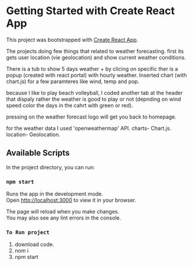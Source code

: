 # Getting Started with Create React App

This project was bootstrapped with [Create React App](https://github.com/facebook/create-react-app).

The projects doing few things that related to weather forecasting.
first its gets user location (vie geolocation) and show current weather conditions.

There is a tub to show 5 days weather + by clicing on specific ther is a popup (created with react portal) with hourly weather.
Inserted chart (with chart.js) for a few paramteres like wind, temp and pop.

because I like to play  beach volleyball, I coded another tab at the header that dispaly rather the weather is good to play or not (depnding on wind speed color the days in the cahrt with green or red).

pressing on the weather forecast logo will get you back to homepage.

for the weather data I used 'openweathermap' API.
charts- Chart.js.
location- Geolocation.


## Available Scripts

In the project directory, you can run:

### `npm start`

Runs the app in the development mode.\
Open [http://localhost:3000](http://localhost:3000) to view it in your browser.

The page will reload when you make changes.\
You may also see any lint errors in the console.

### `To Run project`

1. download code.
2. nom i 
3. npm start
